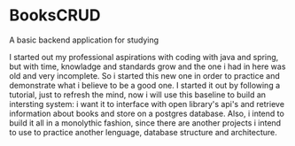 # BooksCRUD
A basic backend application for studying

I started out my professional aspirations with coding with java and spring, but with time, knowladge and standards grow and the one i had in here was old and very incomplete. So i started this new one in order to practice and demonstrate what i believe to be a good one.
I started it out by following a tutorial, just to refresh the mind, now i will use this baseline to build an intersting system: i want it to interface with open library's api's and retrieve information about books and store on a postgres database. Also, i intend to build it all in a monolythic fashion, since there are another projects i intend to use to practice another lenguage, database structure and architecture.
